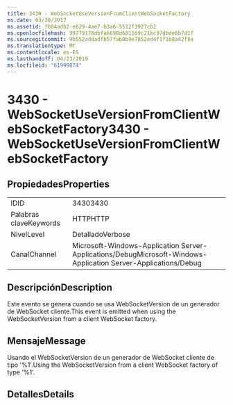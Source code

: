 ```yaml
---
title: 3430 - WebSocketUseVersionFromClientWebSocketFactory
ms.date: 03/30/2017
ms.assetid: fb04adb2-e629-4ae7-b3a6-5512f3927cb2
ms.openlocfilehash: 99779178dbfa6690d681169c21bc97dbde6b7d1f
ms.sourcegitcommit: 9b552addadfb57fab0b9e7852ed4f1f1b8a42f8e
ms.translationtype: MT
ms.contentlocale: es-ES
ms.lasthandoff: 04/23/2019
ms.locfileid: "61999874"
---
```

# <a name="3430---websocketuseversionfromclientwebsocketfactory"></a><span data-ttu-id="114b9-102">3430 - WebSocketUseVersionFromClientWebSocketFactory</span><span class="sxs-lookup"><span data-stu-id="114b9-102">3430 - WebSocketUseVersionFromClientWebSocketFactory</span></span>
## <a name="properties"></a><span data-ttu-id="114b9-103">Propiedades</span><span class="sxs-lookup"><span data-stu-id="114b9-103">Properties</span></span>  
  
|||  
|-|-|  
|<span data-ttu-id="114b9-104">ID</span><span class="sxs-lookup"><span data-stu-id="114b9-104">ID</span></span>|<span data-ttu-id="114b9-105">3430</span><span class="sxs-lookup"><span data-stu-id="114b9-105">3430</span></span>|  
|<span data-ttu-id="114b9-106">Palabras clave</span><span class="sxs-lookup"><span data-stu-id="114b9-106">Keywords</span></span>|<span data-ttu-id="114b9-107">HTTP</span><span class="sxs-lookup"><span data-stu-id="114b9-107">HTTP</span></span>|  
|<span data-ttu-id="114b9-108">Nivel</span><span class="sxs-lookup"><span data-stu-id="114b9-108">Level</span></span>|<span data-ttu-id="114b9-109">Detallado</span><span class="sxs-lookup"><span data-stu-id="114b9-109">Verbose</span></span>|  
|<span data-ttu-id="114b9-110">Canal</span><span class="sxs-lookup"><span data-stu-id="114b9-110">Channel</span></span>|<span data-ttu-id="114b9-111">Microsoft-Windows-Application Server-Applications/Debug</span><span class="sxs-lookup"><span data-stu-id="114b9-111">Microsoft-Windows-Application Server-Applications/Debug</span></span>|  
  
## <a name="description"></a><span data-ttu-id="114b9-112">Descripción</span><span class="sxs-lookup"><span data-stu-id="114b9-112">Description</span></span>  
 <span data-ttu-id="114b9-113">Este evento se genera cuando se usa WebSocketVersion de un generador de WebSocket cliente.</span><span class="sxs-lookup"><span data-stu-id="114b9-113">This event is emitted when using the WebSocketVersion from a client WebSocket factory.</span></span>  
  
## <a name="message"></a><span data-ttu-id="114b9-114">Mensaje</span><span class="sxs-lookup"><span data-stu-id="114b9-114">Message</span></span>  
 <span data-ttu-id="114b9-115">Usando el WebSocketVersion de un generador de WebSocket cliente de tipo '%1'.</span><span class="sxs-lookup"><span data-stu-id="114b9-115">Using the WebSocketVersion from a client WebSocket factory of type '%1'.</span></span>  
  
## <a name="details"></a><span data-ttu-id="114b9-116">Detalles</span><span class="sxs-lookup"><span data-stu-id="114b9-116">Details</span></span>
